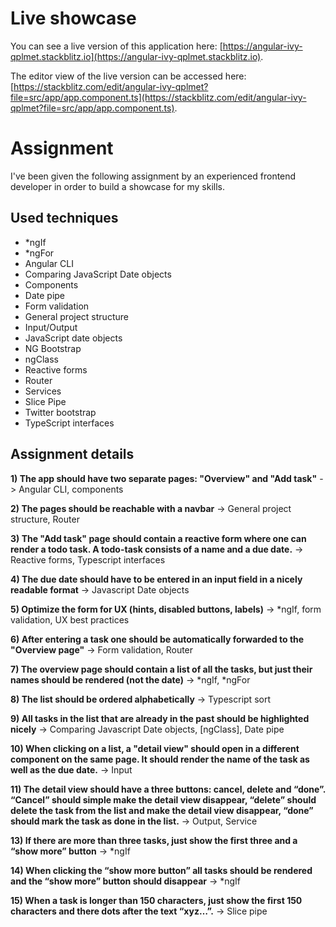 # Live showcase

You can see a live version of this application here: [https://angular-ivy-qplmet.stackblitz.io](https://angular-ivy-qplmet.stackblitz.io).

The editor view of the live version can be accessed here: [https://stackblitz.com/edit/angular-ivy-qplmet?file=src/app/app.component.ts](https://stackblitz.com/edit/angular-ivy-qplmet?file=src/app/app.component.ts).

# Assignment

I've been given the following assignment by an experienced frontend developer in order to build a showcase for my skills.

## Used techniques

- \*ngIf
- \*ngFor
- Angular CLI
- Comparing JavaScript Date objects
- Components
- Date pipe
- Form validation
- General project structure
- Input/Output
- JavaScript date objects
- NG Bootstrap
- ngClass
- Reactive forms
- Router
- Services
- Slice Pipe
- Twitter bootstrap
- TypeScript interfaces

## Assignment details

**1) The app should have two separate pages: "Overview" and "Add task"**
-> Angular CLI, components

**2) The pages should be reachable with a navbar**
-> General project structure, Router

**3) The "Add task" page should contain a reactive form where one can render a todo task. A todo-task consists of a name and a due date.**
-> Reactive forms, Typescript interfaces

**4) The due date should have to be entered in an input field in a nicely readable format**
-> Javascript Date objects

**5) Optimize the form for UX (hints, disabled buttons, labels)**
-> \*ngIf, form validation, UX best practices

**6) After entering a task one should be automatically forwarded to the "Overview page"**
-> Form validation, Router

**7) The overview page should contain a list of all the tasks, but just their names should be rendered (not the date)**
-> *ngIf, *ngFor

**8) The list should be ordered alphabetically**
-> Typescript sort

**9) All tasks in the list that are already in the past should be highlighted nicely**
-> Comparing Javascript Date objects, [ngClass], Date pipe

**10) When clicking on a list, a "detail view" should open in a different component on the same page. It should render the name of the task as well as the due date.**
-> Input

**11) The detail view should have a three buttons: cancel, delete and “done”. “Cancel” should simple make the detail view disappear, “delete” should delete the task from the list and make the detail view disappear, “done” should mark the task as done in the list.**
-> Output, Service

**13) If there are more than three tasks, just show the first three and a “show more” button**
-> \*ngIf

**14) When clicking the “show more button” all tasks should be rendered and the “show more” button should disappear**
-> \*ngIf

**15) When a task is longer than 150 characters, just show the first 150 characters and there dots after the text “xyz…”.**
-> Slice pipe
